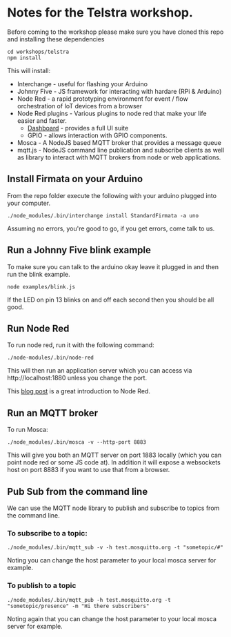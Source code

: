 # Notes for the Telstra workshop.

Before coming to the workshop please make sure you have cloned this repo and
installing these dependencies

```
cd workshops/telstra
npm install
```

This will install:

* Interchange - useful for flashing your Arduino
* Johnny Five - JS framework for interacting with hardare (RPi & Arduino)
* Node Red - a rapid prototyping environment for event / flow orchestration of IoT devices from a browser
* Node Red plugins - Various plugins to node red that make your life easier and faster.
    * [Dashboard](https://github.com/node-red/node-red-dashboard) - provides a full UI suite
    * GPIO - allows interaction with GPIO components. 
* Mosca - A NodeJS based MQTT broker that provides a message queue
* mqtt.js - NodeJS command line publication and subscribe clients as well as library
to interact with MQTT brokers from node or web applications.

## Install Firmata on your Arduino

From the repo folder execute the following with your arduino plugged into
your computer.

```
./node_modules/.bin/interchange install StandardFirmata -a uno
```

Assuming no errors, you're good to go, if you get errors, come talk to us.

## Run a Johnny Five blink example

To make sure you can talk to the arduino okay leave it plugged in and then
run the blink example.

```
node examples/blink.js
```

If the LED on pin 13 blinks on and off each second then you should be all good.

## Run Node Red

To run node red, run it with the following command:

```
./node-modules/.bin/node-red
```

This will then run an application server which you can access via http://localhost:1880
unless you change the port.

This [blog post](http://developers.sensetecnic.com/article/introduction-to-node-red/) is
a great introduction to Node Red.

## Run an MQTT broker

To run Mosca:

```
./node_modules/.bin/mosca -v --http-port 8883
```

This will give you both an MQTT server on port 1883 locally (which you can
point node red or some JS code at). In addition it will expose a websockets
host on port 8883 if you want to use that from a browser.

## Pub Sub from the command line

We can use the MQTT node library to publish and subscribe to topics from the
command line.

### To subscribe to a topic:

```
./node_modules/.bin/mqtt_sub -v -h test.mosquitto.org -t "sometopic/#"
```

Noting you can change the host parameter to your local mosca server for example.

### To publish to a topic

```
./node_modules/.bin/mqtt_pub -h test.mosquitto.org -t "sometopic/presence" -m "Hi there subscribers"
```

Noting again that you can change the host parameter to your local mosca server
for example.


